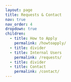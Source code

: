 ```yaml
---
layout: page
title: Requests & Contact
nav: true
nav_order: 4
dropdown: true
children:
  - title: How to Apply
    permalink: /howtoapply/
  - title: divider
  - title: Internal Users
    permalink: /requests/
  - title: divider
  - title: Contact
    permalink: /contact/
---
```

